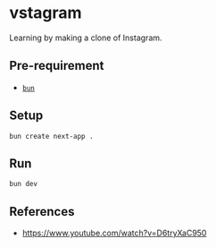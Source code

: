 # vstagram

Learning by making a clone of Instagram.

## Pre-requirement

- [`bun`](https://bun.sh/docs/installation)

## Setup

```shell
bun create next-app .
```

## Run

```shell
bun dev
```

## References

- <https://www.youtube.com/watch?v=D6tryXaC950>
